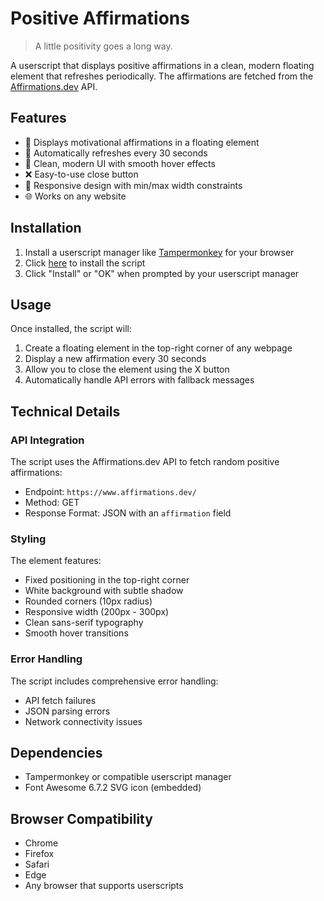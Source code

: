 # Positive Affirmations 

> A little positivity goes a long way.

A userscript that displays positive affirmations in a clean, modern floating element that refreshes periodically. The affirmations are fetched from the [Affirmations.dev](https://www.affirmations.dev/) API.

## Features

- 🎯 Displays motivational affirmations in a floating element
- 🔄 Automatically refreshes every 30 seconds
- 🎨 Clean, modern UI with smooth hover effects
- ❌ Easy-to-use close button
- 📱 Responsive design with min/max width constraints
- 🌐 Works on any website

## Installation

1. Install a userscript manager like [Tampermonkey](https://www.tampermonkey.net/) for your browser
2. Click [here](positive-affirmations.js) to install the script
3. Click "Install" or "OK" when prompted by your userscript manager

## Usage

Once installed, the script will:

1. Create a floating element in the top-right corner of any webpage
2. Display a new affirmation every 30 seconds
3. Allow you to close the element using the X button
4. Automatically handle API errors with fallback messages

## Technical Details

### API Integration

The script uses the Affirmations.dev API to fetch random positive affirmations:
- Endpoint: `https://www.affirmations.dev/`
- Method: GET
- Response Format: JSON with an `affirmation` field

### Styling

The element features:
- Fixed positioning in the top-right corner
- White background with subtle shadow
- Rounded corners (10px radius)
- Responsive width (200px - 300px)
- Clean sans-serif typography
- Smooth hover transitions

### Error Handling

The script includes comprehensive error handling:
- API fetch failures
- JSON parsing errors
- Network connectivity issues

## Dependencies

- Tampermonkey or compatible userscript manager
- Font Awesome 6.7.2 SVG icon (embedded)

## Browser Compatibility

- Chrome
- Firefox
- Safari
- Edge
- Any browser that supports userscripts